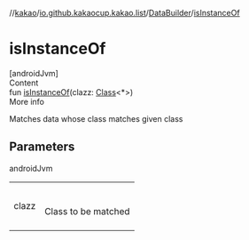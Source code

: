 //[kakao](../../../index.md)/[io.github.kakaocup.kakao.list](../index.md)/[DataBuilder](index.md)/[isInstanceOf](is-instance-of.md)



# isInstanceOf  
[androidJvm]  
Content  
fun [isInstanceOf](is-instance-of.md)(clazz: [Class](https://developer.android.com/reference/kotlin/java/lang/Class.html)<*>)  
More info  


Matches data whose class matches given class



## Parameters  
  
androidJvm  
  
| | |
|---|---|
| <a name="io.github.kakaocup.kakao.list/DataBuilder/isInstanceOf/#java.lang.Class[*]/PointingToDeclaration/"></a>clazz| <a name="io.github.kakaocup.kakao.list/DataBuilder/isInstanceOf/#java.lang.Class[*]/PointingToDeclaration/"></a><br><br>Class to be matched<br><br>|
  
  



